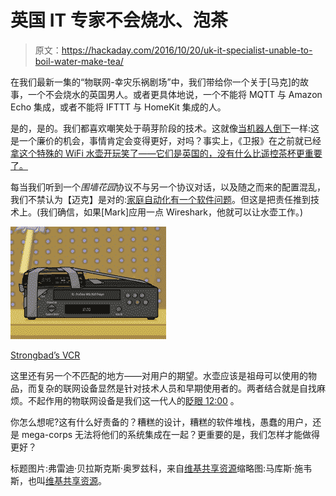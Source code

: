 # 英国 IT 专家不会烧水、泡茶

> 原文：<https://hackaday.com/2016/10/20/uk-it-specialist-unable-to-boil-water-make-tea/>

在我们最新一集的“物联网-幸灾乐祸剧场”中，我们带给你一个关于[马克]的故事，一个不会烧水的英国男人。或者更具体地说，一个不能将 MQTT 与 Amazon Echo 集成，或者不能将 IFTTT 与 HomeKit 集成的人。

是的，是的。我们都喜欢嘲笑处于萌芽阶段的技术。这就像[当机器人倒下](http://hackaday.com/2015/08/23/hilarious-darpa-robots-falling-video/)一样:这是一个廉价的机会，事情肯定会变得更好，对吗？事实上，《卫报》在之前就已经[拿这个特殊的 WiFi 水壶开玩笑了——它们是英国的，没有什么比遥控茶杯更重要了。](https://www.theguardian.com/lifeandstyle/2015/jun/17/kitchen-gadgets-review-ikettle-boil-phone)

每当我们听到一个*围墙花园*协议不与另一个协议对话，以及随之而来的配置混乱，我们不禁认为【迈克】是对的:[家庭自动化有一个软件问题](http://hackaday.com/2016/08/02/home-automation-is-hung-up-on-software/)。但这是把责任推到技术上。(我们确信，如果[Mark]应用一点 Wireshark，他就可以让水壶工作。)

[![Strongbad's VCR](img/f7b030da806d5bac67c44c34bc133380.png)](https://hackaday.com/wp-content/uploads/2016/10/sbemail30.png)

[Strongbad’s VCR](http://www.hrwiki.org/wiki/12:00)

这里还有另一个不匹配的地方——对用户的期望。水壶应该是祖母可以使用的物品，而复杂的联网设备显然是针对技术人员和早期使用者的。两者结合就是自找麻烦。不起作用的物联网设备是我们这一代人的[眨眼 12:00](https://en.wikipedia.org/wiki/Blinking_twelve_problem) 。

你怎么想呢?这有什么好责备的？糟糕的设计，糟糕的软件堆栈，愚蠢的用户，还是 mega-corps 无法将他们的系统集成在一起？更重要的是，我们怎样才能做得更好？

标题图片:弗雷迪·贝拉斯克斯·奥罗兹科，来自[维基共享资源](https://commons.wikimedia.org/wiki/File:Vap11.jpg)缩略图:马库斯·施韦斯，也叫[维基共享资源](https://commons.wikimedia.org/wiki/Category:Boiling_water#/media/File:Kochendes_wasser02.jpg)。